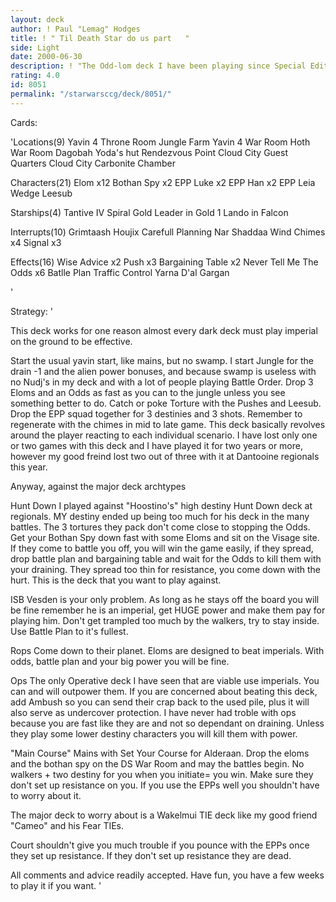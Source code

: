```yaml
---
layout: deck
author: ! Paul "Lemag" Hodges
title: ! " Til Death Star do us part   "
side: Light
date: 2000-06-30
description: ! "The Odd-lom deck I have been playing since Special Edition arrived. Went 3-0 at Dantooine regional in 2000 and 2-1 at last years regional (don't ask about the one loss to Odi-Wan)"
rating: 4.0
id: 8051
permalink: "/starwarsccg/deck/8051/"
---
```

Cards: 

'Locations(9)
Yavin 4 Throne Room
Jungle
Farm
Yavin 4 War Room
Hoth War Room
Dagobah Yoda's hut
Rendezvous Point
Cloud City Guest Quarters
Cloud City Carbonite Chamber

Characters(21)
Elom x12
Bothan Spy x2
EPP Luke x2
EPP Han x2
EPP Leia
Wedge
Leesub

Starships(4)
Tantive IV
Spiral
Gold Leader in Gold 1
Lando in Falcon

Interrupts(10)
Grimtaash
Houjix
Carefull Planning
Nar Shaddaa Wind Chimes x4
Signal x3

Effects(16)
Wise Advice x2
Push x3
Bargaining Table x2
Never Tell Me The Odds x6
Batlle Plan
Traffic Control
Yarna D'al Gargan

'

Strategy: '

This deck works for one reason almost every dark deck must play imperial on the ground to be effective.

Start the usual yavin start, like mains, but no swamp.	I start Jungle for the drain -1 and the alien power bonuses, and because swamp is useless with no Nudj's in my deck and with a lot of people playing Battle Order.  Drop 3 Eloms and an Odds as fast as you can to the jungle unless you see something better to do.  Catch or poke Torture with the Pushes and Leesub.  Drop the EPP squad together for 3 destinies and 3 shots.  Remember to regenerate with the chimes in mid to late game.  This deck basically revolves around the player reacting to each individual scenario.  I have lost only one or two games with this deck and I have played it for two years or more, however my good freind lost two out of three with it at Dantooine regionals this year.

Anyway, against the major deck archtypes

Hunt Down
I played against "Hoostino's" high destiny Hunt Down deck at regionals.  MY destiny ended up being too much for his deck in the many battles.  The 3 tortures they pack don't come close to stopping the Odds.  Get your Bothan Spy down fast with some Eloms and sit on the Visage site.  If they come to battle you off, you will win the game easily, if they spread, drop battle plan and bargaining table and wait for the Odds to kill them with your draining.  They spread too thin for resistance, you come down with the hurt. This is the deck that you want to play against.

ISB
Vesden is your only problem.  As long as he stays off the board you will be fine remember he is an imperial, get HUGE power and make them pay for playing him.	Don't get trampled too much by the walkers, try to stay inside.  Use Battle Plan to it's fullest.

Rops
Come down to their planet.  Eloms are designed to beat imperials.  With odds, battle plan and your big power you will be fine.

Ops
The only Operative deck I have seen that are viable use imperials.  You can and will outpower them.  If you are concerned about beating this deck, add Ambush so you can send their crap back to the used pile, plus it will also serve as undercover protection.  I have never had troble with ops because you are fast like they are and not so dependant on draining.  Unless they play some lower destiny characters you will kill them with power.

"Main Course"
Mains with Set Your Course for Alderaan.
Drop the eloms and the bothan spy on the DS War Room and may the battles begin.  No walkers + two destiny for you when you initiate= you win.  Make sure they don't set up resistance on you.	If you use the EPPs well you shouldn't have to worry about it.

The major deck to worry about is a Wakelmui TIE deck like my good friend "Cameo" and his Fear TIEs.

Court shouldn't give you much trouble if you pounce with the EPPs once they set up resistance.  If they don't set up resistance they are dead.

All comments and advice readily accepted.  Have fun, you have a few weeks to play it if you want.  '
